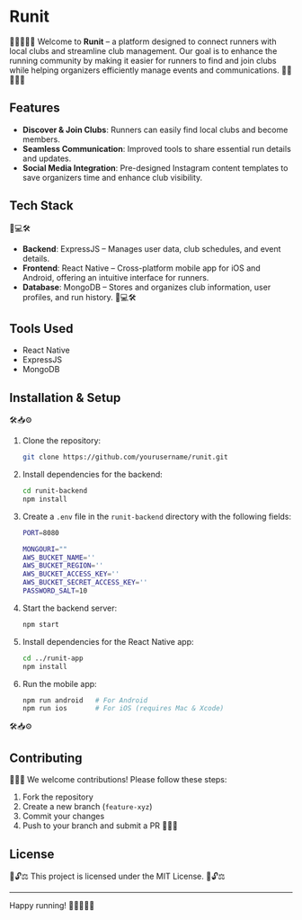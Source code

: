 # Runit

🏃‍♂️🏃‍♀️🚀 Welcome to **Runit** – a platform designed to connect runners with local clubs and streamline club management. Our goal is to enhance the running community by making it easier for runners to find and join clubs while helping organizers efficiently manage events and communications. 🏃‍♂️🏃‍♀️🚀

## Features
- **Discover & Join Clubs**: Runners can easily find local clubs and become members.
- **Seamless Communication**: Improved tools to share essential run details and updates.
- **Social Media Integration**: Pre-designed Instagram content templates to save organizers time and enhance club visibility.

## Tech Stack
📱💻🛠️
- **Backend**: ExpressJS – Manages user data, club schedules, and event details.
- **Frontend**: React Native – Cross-platform mobile app for iOS and Android, offering an intuitive interface for runners.
- **Database**: MongoDB – Stores and organizes club information, user profiles, and run history. 📱💻🛠️

## Tools Used
- React Native
- ExpressJS
- MongoDB

## Installation & Setup
🛠️📥⚙️
1. Clone the repository:
   ```sh
   git clone https://github.com/yourusername/runit.git
   ```
2. Install dependencies for the backend:
   ```sh
   cd runit-backend
   npm install
   ```
3. Create a `.env` file in the `runit-backend` directory with the following fields:
   ```sh
   PORT=8080
   
   MONGOURI=""
   AWS_BUCKET_NAME=''
   AWS_BUCKET_REGION=''
   AWS_BUCKET_ACCESS_KEY=''
   AWS_BUCKET_SECRET_ACCESS_KEY=''
   PASSWORD_SALT=10
   ```
4. Start the backend server:
   ```sh
   npm start
   ```
5. Install dependencies for the React Native app:
   ```sh
   cd ../runit-app
   npm install
   ```
6. Run the mobile app:
   ```sh
   npm run android   # For Android
   npm run ios       # For iOS (requires Mac & Xcode)
   ```
🛠️📥⚙️

## Contributing
🚀📝🤝 We welcome contributions! Please follow these steps:
1. Fork the repository
2. Create a new branch (`feature-xyz`)
3. Commit your changes
4. Push to your branch and submit a PR 🚀📝🤝

## License
📜🔓⚖️ This project is licensed under the MIT License. 📜🔓⚖️

---

Happy running! 🏃‍♂️🏃‍♀️🎉


